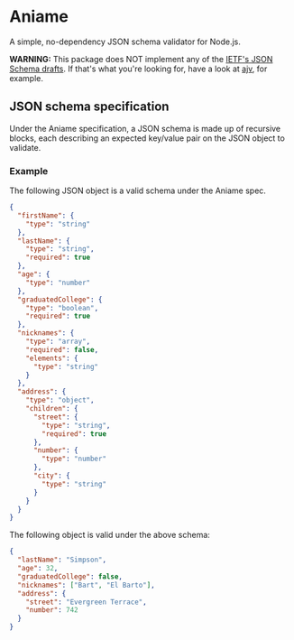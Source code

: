 # Aniame

A simple, no-dependency JSON schema validator for Node.js.

**WARNING:** This package does NOT implement any of the [IETF's JSON Schema drafts](http://json-schema.org/). If that's what you're looking for, have a look at [ajv](https://github.com/epoberezkin/ajv), for example.

## JSON schema specification

Under the Aniame specification, a JSON schema is made up of recursive blocks, each describing an expected key/value pair on the JSON object to validate.

### Example

The following JSON object is a valid schema under the Aniame spec.

```json
{
  "firstName": {
    "type": "string"
  },
  "lastName": {
    "type": "string",
    "required": true
  },
  "age": {
    "type": "number"
  },
  "graduatedCollege": {
    "type": "boolean",
    "required": true
  },
  "nicknames": {
    "type": "array",
    "required": false,
    "elements": {
      "type": "string"
    }
  },
  "address": {
    "type": "object",
    "children": {
      "street": {
        "type": "string",
        "required": true
      },
      "number": {
        "type": "number"
      },
      "city": {
        "type": "string"
      }
    }
  }
}
```

The following object is valid under the above schema:

```json
{
  "lastName": "Simpson",
  "age": 32,
  "graduatedCollege": false,
  "nicknames": ["Bart", "El Barto"],
  "address": {
    "street": "Evergreen Terrace",
    "number": 742
  }
}
```
